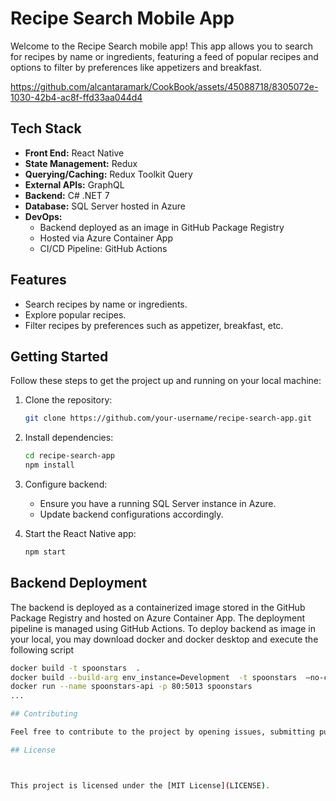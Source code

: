 # Recipe Search Mobile App

Welcome to the Recipe Search mobile app! This app allows you to search for recipes by name or ingredients, featuring a feed of popular recipes and options to filter by preferences like appetizers and breakfast.



https://github.com/alcantaramark/CookBook/assets/45088718/8305072e-1030-42b4-ac8f-ffd33aa044d4



## Tech Stack

- **Front End:** React Native
- **State Management:** Redux
- **Querying/Caching:** Redux Toolkit Query
- **External APIs:** GraphQL
- **Backend:** C# .NET 7
- **Database:** SQL Server hosted in Azure
- **DevOps:**
  - Backend deployed as an image in GitHub Package Registry
  - Hosted via Azure Container App
  - CI/CD Pipeline: GitHub Actions

## Features

- Search recipes by name or ingredients.
- Explore popular recipes.
- Filter recipes by preferences such as appetizer, breakfast, etc.

## Getting Started

Follow these steps to get the project up and running on your local machine:

1. Clone the repository:

   ```bash
   git clone https://github.com/your-username/recipe-search-app.git
   ```

2. Install dependencies:

   ```bash
   cd recipe-search-app
   npm install
   ```

3. Configure backend:

   - Ensure you have a running SQL Server instance in Azure.
   - Update backend configurations accordingly.

4. Start the React Native app:

   ```bash
   npm start
   ```

## Backend Deployment

The backend is deployed as a containerized image stored in the GitHub Package Registry and hosted on Azure Container App. The deployment pipeline is managed using GitHub Actions. To deploy backend as image in your local, you may download docker and docker desktop and execute the following script

```bash
docker build -t spoonstars  .
docker build --build-arg env_instance=Development  -t spoonstars  —no-cache .
docker run --name spoonstars-api -p 80:5013 spoonstars
...

## Contributing

Feel free to contribute to the project by opening issues, submitting pull requests, or suggesting improvements.

## License



This project is licensed under the [MIT License](LICENSE).
```
